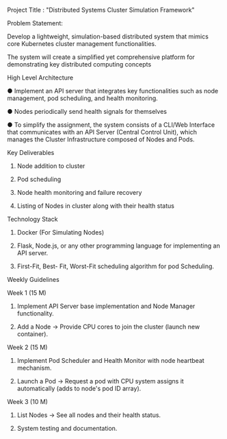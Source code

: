 Project Title : "Distributed Systems Cluster Simulation Framework" 

Problem Statement:

Develop a lightweight, simulation-based distributed system that mimics core Kubernetes cluster management functionalities. 

The system will create a simplified yet comprehensive platform for demonstrating key distributed computing concepts

High Level Architecture

● Implement an API server that integrates key functionalities such as node management, pod scheduling, and health monitoring.

● Nodes periodically send health signals for themselves

● To simplify the assignment, the system consists of a CLI/Web Interface that communicates with an API Server (Central Control Unit), which manages the Cluster
Infrastructure composed of Nodes and Pods.

Key Deliverables

1. Node addition to cluster

2. Pod scheduling

3. Node health monitoring and failure recovery

4. Listing of Nodes in cluster along with their health status

Technology Stack
1. Docker (For Simulating Nodes)

2. Flask, Node.js, or any other programming language for implementing an API server.

3. First-Fit, Best- Fit, Worst-Fit scheduling algorithm for pod Scheduling.


Weekly Guidelines

Week 1 (15 M)

1. Implement API Server base implementation and Node Manager functionality.

2. Add a Node → Provide CPU cores to join the cluster (launch new container).


Week 2 (15 M)

1. Implement Pod Scheduler and Health Monitor with node heartbeat mechanism.

2. Launch a Pod → Request a pod with CPU system assigns it automatically (adds to node's pod ID array).

Week 3 (10 M)

1. List Nodes → See all nodes and their health status.

2. System testing and documentation. 
